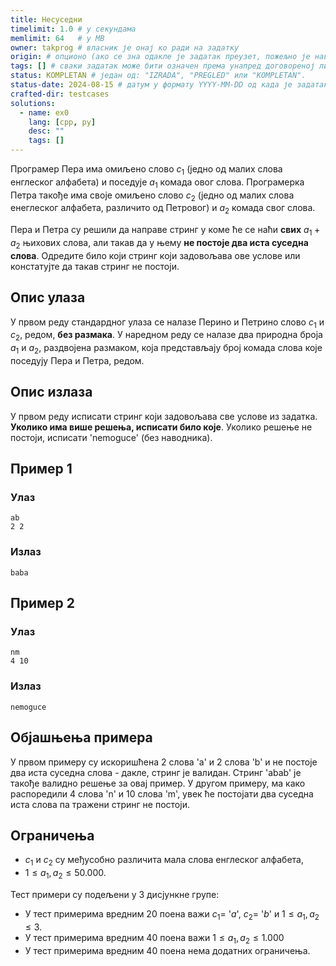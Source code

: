 ```yaml
---
title: Несуседни
timelimit: 1.0 # у секундама
memlimit: 64   # y MB
owner: takprog # власник је онај ко ради на задатку
origin: # опционо (ако се зна одакле је задатак преузет, пожељно је навести извор)
tags: [] # сваки задатак може бити означен према унапред договореној листи ознака
status: KOMPLETAN # један од: "IZRADA", "PREGLED" или "KOMPLETAN".
status-date: 2024-08-15 # датум у формату YYYY-MM-DD од када је задатак у наведеном статусу
crafted-dir: testcases
solutions:
  - name: ex0
    lang: [cpp, py]
    desc: ""
    tags: []
---
```


Програмер Пера има омиљено слово $c_1$ (једно од малих слова енглеског алфабета) и поседује $a_1$ комада овог слова. Програмерка Петра такође има своје омиљено слово $c_2$ (једно од малих слова енеглеског алфабета, различито од Петровог) и $a_2$ комада свог слова.

Пера и Петра су решили да направе стринг у коме ће се наћи **свих** $a_1+a_2$ њихових слова, али такав да у њему **не постоје два иста суседна слова**. Одредите било који стринг који задовољава ове услове или констатујте да такав стринг не постоји.

## Опис улаза
У првом реду стандардног улаза се налазе Перино и Петрино слово $c_1$ и $c_2$, редом, **без размака**. У наредном реду се налазе два природна броја $a_1$ и $a_2$, раздвојена размаком, која представљају број комада слова које поседују Пера и Петра, редом.

## Опис излаза
У првом реду исписати стринг који задовољава све услове из задатка. **Уколико има више решења, исписати било које**. Уколико решење не постоји, исписати 'nemoguce' (без наводника).

## Пример 1

### Улаз

```
ab
2 2
```

### Излаз

```
baba
```

## Пример 2

### Улаз

```
nm
4 10
```

### Излаз

```
nemoguce
```

## Објашњења примера
У првом примеру су искоришћена 2 слова 'a' и 2 слова 'b' и не постоје два иста суседна слова - дакле, стринг је валидан. Стринг 'abab' је такође валидно решење за овај пример. У другом примеру, ма како распоредили 4 слова 'n' и 10 слова 'm', увек ће постојати два суседна иста слова па тражени стринг не постоји.

## Ограничења
- $c_1$ и $c_2$  су међусобно различита мала слова енглеског алфабета,
-   $1 \leq a_1, a_2 \leq 50.000$.

Тест примери су подељени у 3 дисјункне групе:

-   У тест примерима вредним $20$ поена важи $c_1 =$ '$a$',  $c_2 =$ '$b$' и $1 \leq a_1, a_2 \leq 3$.
-   У тест примерима вредним $40$ поена важи $1 \leq a_1, a_2 \leq 1.000$
-   У тест примерима вредним $40$ поена нема додатних ограничења.




